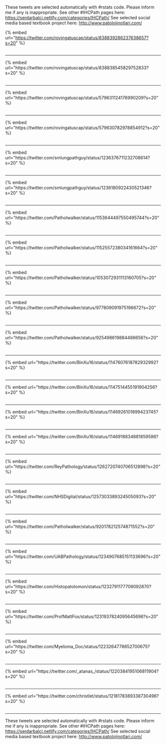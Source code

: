 

These tweets are selected automatically with #rstats code. Please inform me if any is inappropriate.
See other #IHCPath pages here: https://serdarbalci.netlify.com/categories/IHCPath/ 
See selected social media based textbook project here: http://www.patolojinotlari.com/

{% embed url="https://twitter.com/rovingatuscap/status/838839286237638657?s=20" %}<br>
<br>
<hr>
{% embed url="https://twitter.com/rovingatuscap/status/838838545829752833?s=20" %}<br>
<br>
<hr>
{% embed url="https://twitter.com/rovingatuscap/status/579631124176990209?s=20" %}<br>
<br>
<hr>
{% embed url="https://twitter.com/rovingatuscap/status/579630782978854912?s=20" %}<br>
<br>
<hr>
{% embed url="https://twitter.com/smlungpathguy/status/1236376711232708614?s=20" %}<br>
<br>
<hr>
{% embed url="https://twitter.com/smlungpathguy/status/1236180922430521346?s=20" %}<br>
<br>
<hr>
{% embed url="https://twitter.com/Patholwalker/status/1153644497550495744?s=20" %}<br>
<br>
<hr>
{% embed url="https://twitter.com/Patholwalker/status/1152557238034161664?s=20" %}<br>
<br>
<hr>
{% embed url="https://twitter.com/Patholwalker/status/1053072931113160705?s=20" %}<br>
<br>
<hr>
{% embed url="https://twitter.com/Patholwalker/status/977809091975196672?s=20" %}<br>
<br>
<hr>
{% embed url="https://twitter.com/Patholwalker/status/925498619884486656?s=20" %}<br>
<br>
<hr>
{% embed url="https://twitter.com/BinXu16/status/1147607618782932992?s=20" %}<br>
<br>
<hr>
{% embed url="https://twitter.com/BinXu16/status/1147514455191904256?s=20" %}<br>
<br>
<hr>
{% embed url="https://twitter.com/BinXu16/status/1146926101899423745?s=20" %}<br>
<br>
<hr>
{% embed url="https://twitter.com/BinXu16/status/1146918834881859586?s=20" %}<br>
<br>
<hr>
{% embed url="https://twitter.com/ReyPathology/status/1262720740706512898?s=20" %}<br>
<br>
<hr>
{% embed url="https://twitter.com/NHSDigital/status/1257303389324505093?s=20" %}<br>
<br>
<hr>
{% embed url="https://twitter.com/Patholwalker/status/920178212574871552?s=20" %}<br>
<br>
<hr>
{% embed url="https://twitter.com/UABPathology/status/1234907685151133696?s=20" %}<br>
<br>
<hr>
{% embed url="https://twitter.com/Histopatolomon/status/1232791177709092870?s=20" %}<br>
<br>
<hr>
{% embed url="https://twitter.com/ProfMattFox/status/1231937824095645696?s=20" %}<br>
<br>
<hr>
{% embed url="https://twitter.com/Myeloma_Doc/status/1223264778652700675?s=20" %}<br>
<br>
<hr>
{% embed url="https://twitter.com/_atanas_/status/1220384195106811904?s=20" %}<br>
<br>
<hr>
{% embed url="https://twitter.com/christlet/status/1218178389338730496?s=20" %}<br>
<br>
<hr>


These tweets are selected automatically with #rstats code. Please inform me if any is inappropriate.
See other #IHCPath pages here: https://serdarbalci.netlify.com/categories/IHCPath/ 
See selected social media based textbook project here: http://www.patolojinotlari.com/

